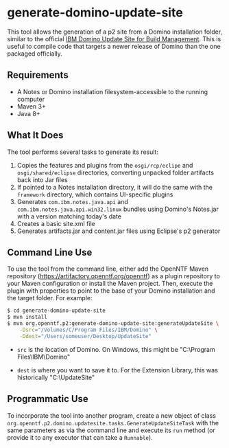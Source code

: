 # generate-domino-update-site

This tool allows the generation of a p2 site from a Domino installation folder, similar to the official [IBM Domino Update Site for Build Management](https://openntf.org/main.nsf/project.xsp?r=project/IBM%20Domino%20Update%20Site%20for%20Build%20Management). This is useful to compile code that targets a newer release of Domino than the one packaged officially.

## Requirements

- A Notes or Domino installation filesystem-accessible to the running computer
- Maven 3+
- Java 8+

## What It Does

The tool performs several tasks to generate its result:

1. Copies the features and plugins from the  `osgi/rcp/eclipe` and `osgi/shared/eclipse`  directories, converting unpacked folder artifacts back into Jar files
2. If pointed to a Notes installation directory, it will do the same with the `framework` directory, which contains UI-specific plugins
3. Generates `com.ibm.notes.java.api` and `com.ibm.notes.java.api.win32.linux` bundles using Domino's Notes.jar with a version matching today's date
4. Creates a basic site.xml file
5. Generates artifacts.jar and content.jar files using Eclipse's p2 generator

## Command Line Use

To use the tool from the command line, either add the OpenNTF Maven repository (https://artifactory.openntf.org/openntf) as a plugin repository to your Maven configuration or install the Maven project. Then, execute the plugin with properties to point to the base of your Domino installation and the target folder. For example:

```sh
$ cd generate-domino-update-site
$ mvn install
$ mvn org.openntf.p2:generate-domino-update-site:generateUpdateSite \
	-Dsrc="/Volumes/C/Program Files/IBM/Domino" \
	-Ddest="/Users/someuser/Desktop/UpdateSite"
```
- `src` is the location of Domino. On Windows, this might be "C:\Program Files\IBM\Domino"

- `dest` is where you want to save it to. For the Extension Library, this was historically "C:\UpdateSite"

## Programmatic Use

To incorporate the tool into another program, create a new object of class `org.openntf.p2.domino.updatesite.tasks.GenerateUpdateSiteTask` with the same parameters as via the command line and execute its `run` method (or provide it to any executor that can take a `Runnable`).